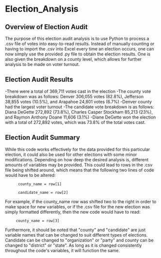 # Election_Analysis

## Overview of Election Audit

The purpose of this election audit analysis is to use Python to process a .csv file of votes into easy-to-read results. Instead of manually counting or having to import the .csv into Excel every time an election occurs, one can now simply use the provided .py file to obtain the election results. One is also given the breakdown on a county level, which allows for further analysis to be made on voter turnout.  

## Election Audit Results

-There were a total of 369,711 votes cast in the election
-The county vote breakdown was as follows: Denver 306,055 votes (82.8%), Jefferson 38,855 votes (10.5%), and Arapahoe 24,801 votes (6.7%)
-Denver county had the largest voter turnout
-The candidate vote breakdown is as follows: Diana DeGette 272,892 (73.8%), Charles Casper Stockham 85,213 (23%), and Raymon Anthony Doane 11,606 (3.1%)
-Diane DeGette won the election with a total of 272,892 votes, which was 73.8% of the total votes cast.

## Election Audit Summary
While this code works effectively for the data provided for this particular election, it could also be used for other elections with some minor modifications. Depending on how deep the desired analysis is, different amounts of variables may be provided. This could lead to rows in the .csv file being shifted around, which means that the following two lines of code would have to be altered: 
            
          county_name = row[1]
          
          candidate_name = row[2]
          
For example, if the county_name row was shifted two to the right in order to make space for new variables, or if the .csv file for the new election was simply formatted differently, then the new code would have to read: 
         
         county_name = row[3]
          
Furthermore, it should be noted that "county" and "candidate" are just variable names that can be changed to suit different types of elections. Candidate can be changed to "organization" or "party" and county can be changed to "district" or "state". As long as it is changed consistently throughout the code's variables, it will function the same.        
